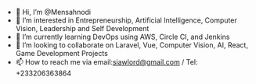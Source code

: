 - 👋 Hi, I’m @Mensahnodi
- 👀 I’m interested in Entrepreneurship, Artificial Intelligence, Computer Vision, Leadership and Self Development
- 🌱 I’m currently learning DevOps using AWS, Circle CI, and Jenkins
- 💞️ I’m looking to collaborate on Laravel, Vue, Computer Vision, AI, React, Game Development Projects
- 📫 How to reach me via email:siawlord@gmail.com / Tel: +233206363864

<!---
Mensahnodi/Mensahnodi is a ✨ special ✨ repository because its `README.md` (this file) appears on your GitHub profile.
You can click the Preview link to take a look at your changes.
--->
